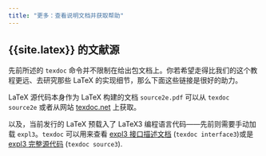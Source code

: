 ```yaml
---
title: "更多：查看说明文档并获取帮助"
---
```



## {{site.latex}} 的文献源

先前所述的 `texdoc` 命令并不限制在给出包文档上。你若希望走得比我们的这个教程更远、去研究那些 LaTeX 的实现细节，那么下面这些链接是很好的助力。

LaTeX 源代码本身作为 LaTeX 构建的文档 `source2e.pdf` 可以从 `texdoc source2e` 或者从网站 [texdoc.net](https://texdoc.net/pkg/source2e) 上获取。

以及，当前发行的 LaTeX 预载入了 LaTeX3 编程语言代码——先前则需要手动加载 `expl3`。`texdoc` 可以用来查看 [expl3 接口描述文档](http://texdoc.net/pkg/interface3) (`texdoc interface3`)或是 [expl3 完整源代码](http://texdoc.net/pkg/source3) (`texdoc source3`).
